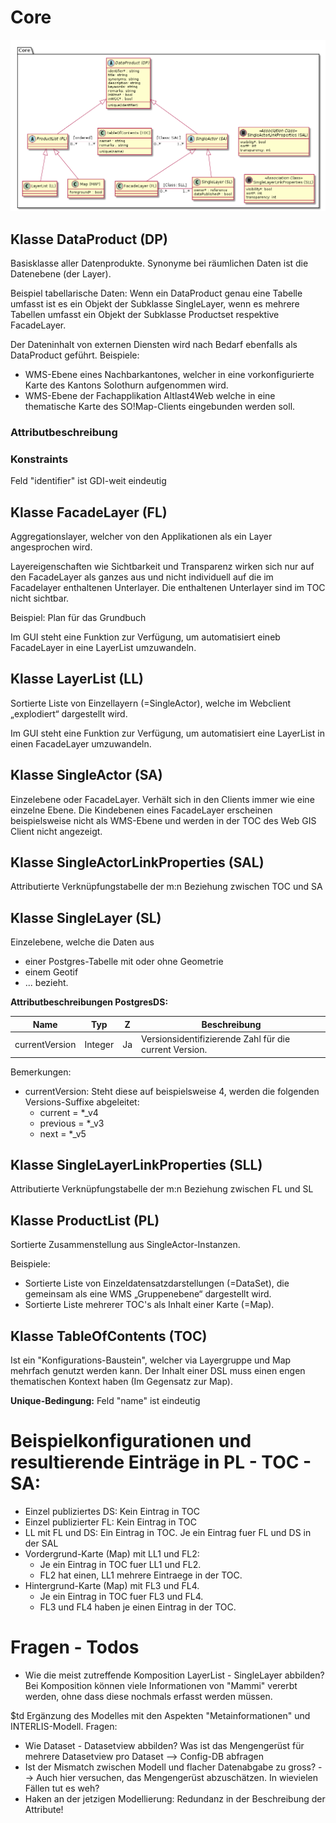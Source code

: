 # Core

![Core](../puml_output/simi_core.png)

## Klasse DataProduct (DP)

Basisklasse aller Datenprodukte. Synonyme bei räumlichen Daten ist die Datenebene (der Layer).

Beispiel tabellarische Daten: Wenn ein DataProduct genau eine Tabelle umfasst ist es ein Objekt
der Subklasse SingleLayer, wenn es mehrere Tabellen umfasst ein Objekt der Subklasse Productset respektive FacadeLayer.

Der Dateninhalt von externen Diensten wird nach Bedarf ebenfalls als DataProduct geführt.
Beispiele:
* WMS-Ebene eines Nachbarkantones, welcher in eine vorkonfigurierte Karte des Kantons Solothurn aufgenommen wird.
* WMS-Ebene der Fachapplikation Altlast4Web welche in eine thematische Karte des SO!Map-Clients eingebunden werden soll.

### Attributbeschreibung

### Konstraints

Feld "identifier" ist GDI-weit eindeutig

## Klasse FacadeLayer (FL)
Aggregationslayer, welcher von den Applikationen als ein Layer angesprochen wird.

Layereigenschaften wie Sichtbarkeit und Transparenz wirken sich nur auf den FacadeLayer als ganzes aus und nicht 
individuell auf die im Facadelayer enthaltenen Unterlayer. Die enthaltenen Unterlayer sind im TOC nicht sichtbar.

Beispiel: Plan für das Grundbuch

Im GUI steht eine Funktion zur Verfügung, um automatisiert eineb FacadeLayer in eine LayerList umzuwandeln.

## Klasse LayerList (LL)

Sortierte Liste von Einzellayern (=SingleActor), welche im Webclient „explodiert“ dargestellt wird.

Im GUI steht eine Funktion zur Verfügung, um automatisiert eine LayerList in einen FacadeLayer umzuwandeln. 

## Klasse SingleActor (SA)

Einzelebene oder FacadeLayer. Verhält sich in den Clients immer wie eine einzelne Ebene. Die Kindebenen eines FacadeLayer
erscheinen beispielsweise nicht als WMS-Ebene und werden in der TOC des Web GIS Client nicht angezeigt.

## Klasse SingleActorLinkProperties (SAL)

Attributierte Verknüpfungstabelle der m:n Beziehung zwischen TOC und SA

## Klasse SingleLayer (SL)

Einzelebene, welche die Daten aus 
* einer Postgres-Tabelle mit oder ohne Geometrie
* einem Geotif
* ...
bezieht.

**Attributbeschreibungen PostgresDS:**

|Name|Typ|Z|Beschreibung|
|---|---|---|---|
|currentVersion|Integer|Ja|Versionsidentifizierende Zahl für die current Version.|

Bemerkungen:
* currentVersion: Steht diese auf beispielsweise 4, werden die folgenden Versions-Suffixe abgeleitet: 
    * current = *_v4
    * previous = *_v3
    * next = *_v5

## Klasse SingleLayerLinkProperties (SLL)

Attributierte Verknüpfungstabelle der m:n Beziehung zwischen FL und SL

## Klasse ProductList (PL)

Sortierte Zusammenstellung aus SingleActor-Instanzen.

Beispiele: 
* Sortierte Liste von Einzeldatensatzdarstellungen (=DataSet), die gemeinsam als eine WMS „Gruppenebene“ dargestellt wird.
* Sortierte Liste mehrerer TOC's als Inhalt einer Karte (=Map).

## Klasse TableOfContents (TOC)

Ist ein "Konfigurations-Baustein", welcher via Layergruppe und Map mehrfach genutzt werden kann. Der Inhalt einer DSL
muss einen engen thematischen Kontext haben (Im Gegensatz zur Map).

**Unique-Bedingung:** Feld "name" ist eindeutig

# Beispielkonfigurationen und resultierende Einträge in PL - TOC - SA:

* Einzel publiziertes DS: Kein Eintrag in TOC
* Einzel publizierter FL: Kein Eintrag in TOC
* LL mit FL und DS: Ein Eintrag in TOC. Je ein Eintrag fuer FL und DS in der SAL   
* Vordergrund-Karte (Map) mit LL1 und FL2: 
  * Je ein Eintrag in TOC fuer LL1 und FL2.
  * FL2 hat einen, LL1 mehrere Eintraege in der TOC.
* Hintergrund-Karte (Map) mit FL3 und FL4.
  * Je ein Eintrag in TOC fuer FL3 und FL4.
  * FL3 und FL4 haben je einen Eintrag in der TOC.
  
# Fragen - Todos

* Wie die meist zutreffende Komposition LayerList - SingleLayer abbilden? Bei Komposition können viele Informationen von 
"Mammi" vererbt werden, ohne dass diese nochmals erfasst werden müssen.
  
  
$td Ergänzung des Modelles mit den Aspekten "Metainformationen" und INTERLIS-Modell. Fragen:
* Wie Dataset - Datasetview abbilden? Was ist das Mengengerüst für mehrere Datasetview pro Dataset --> Config-DB abfragen
* Ist der Mismatch zwischen Modell und flacher Datenabgabe zu gross? --> Auch hier versuchen, das Mengengerüst abzuschätzen. In wievielen Fällen tut es weh?
* Haken an der jetzigen Modellierung: Redundanz in der Beschreibung der Attribute!
